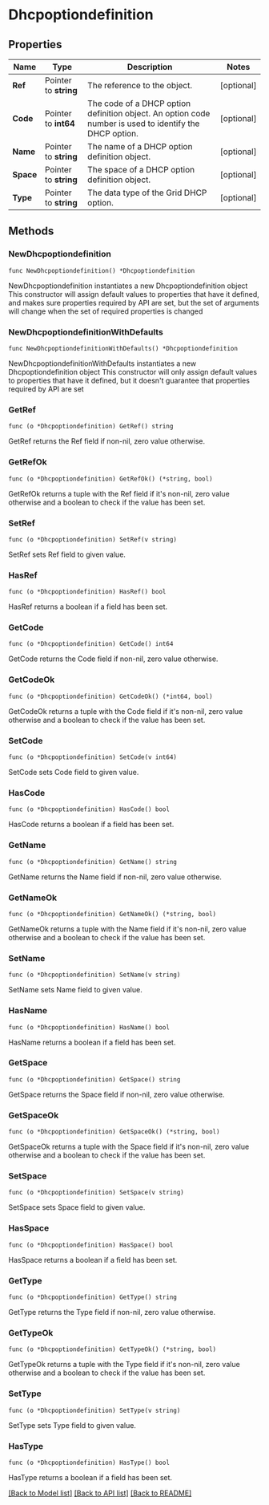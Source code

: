 # Dhcpoptiondefinition

## Properties

Name | Type | Description | Notes
------------ | ------------- | ------------- | -------------
**Ref** | Pointer to **string** | The reference to the object. | [optional] 
**Code** | Pointer to **int64** | The code of a DHCP option definition object. An option code number is used to identify the DHCP option. | [optional] 
**Name** | Pointer to **string** | The name of a DHCP option definition object. | [optional] 
**Space** | Pointer to **string** | The space of a DHCP option definition object. | [optional] 
**Type** | Pointer to **string** | The data type of the Grid DHCP option. | [optional] 

## Methods

### NewDhcpoptiondefinition

`func NewDhcpoptiondefinition() *Dhcpoptiondefinition`

NewDhcpoptiondefinition instantiates a new Dhcpoptiondefinition object
This constructor will assign default values to properties that have it defined,
and makes sure properties required by API are set, but the set of arguments
will change when the set of required properties is changed

### NewDhcpoptiondefinitionWithDefaults

`func NewDhcpoptiondefinitionWithDefaults() *Dhcpoptiondefinition`

NewDhcpoptiondefinitionWithDefaults instantiates a new Dhcpoptiondefinition object
This constructor will only assign default values to properties that have it defined,
but it doesn't guarantee that properties required by API are set

### GetRef

`func (o *Dhcpoptiondefinition) GetRef() string`

GetRef returns the Ref field if non-nil, zero value otherwise.

### GetRefOk

`func (o *Dhcpoptiondefinition) GetRefOk() (*string, bool)`

GetRefOk returns a tuple with the Ref field if it's non-nil, zero value otherwise
and a boolean to check if the value has been set.

### SetRef

`func (o *Dhcpoptiondefinition) SetRef(v string)`

SetRef sets Ref field to given value.

### HasRef

`func (o *Dhcpoptiondefinition) HasRef() bool`

HasRef returns a boolean if a field has been set.

### GetCode

`func (o *Dhcpoptiondefinition) GetCode() int64`

GetCode returns the Code field if non-nil, zero value otherwise.

### GetCodeOk

`func (o *Dhcpoptiondefinition) GetCodeOk() (*int64, bool)`

GetCodeOk returns a tuple with the Code field if it's non-nil, zero value otherwise
and a boolean to check if the value has been set.

### SetCode

`func (o *Dhcpoptiondefinition) SetCode(v int64)`

SetCode sets Code field to given value.

### HasCode

`func (o *Dhcpoptiondefinition) HasCode() bool`

HasCode returns a boolean if a field has been set.

### GetName

`func (o *Dhcpoptiondefinition) GetName() string`

GetName returns the Name field if non-nil, zero value otherwise.

### GetNameOk

`func (o *Dhcpoptiondefinition) GetNameOk() (*string, bool)`

GetNameOk returns a tuple with the Name field if it's non-nil, zero value otherwise
and a boolean to check if the value has been set.

### SetName

`func (o *Dhcpoptiondefinition) SetName(v string)`

SetName sets Name field to given value.

### HasName

`func (o *Dhcpoptiondefinition) HasName() bool`

HasName returns a boolean if a field has been set.

### GetSpace

`func (o *Dhcpoptiondefinition) GetSpace() string`

GetSpace returns the Space field if non-nil, zero value otherwise.

### GetSpaceOk

`func (o *Dhcpoptiondefinition) GetSpaceOk() (*string, bool)`

GetSpaceOk returns a tuple with the Space field if it's non-nil, zero value otherwise
and a boolean to check if the value has been set.

### SetSpace

`func (o *Dhcpoptiondefinition) SetSpace(v string)`

SetSpace sets Space field to given value.

### HasSpace

`func (o *Dhcpoptiondefinition) HasSpace() bool`

HasSpace returns a boolean if a field has been set.

### GetType

`func (o *Dhcpoptiondefinition) GetType() string`

GetType returns the Type field if non-nil, zero value otherwise.

### GetTypeOk

`func (o *Dhcpoptiondefinition) GetTypeOk() (*string, bool)`

GetTypeOk returns a tuple with the Type field if it's non-nil, zero value otherwise
and a boolean to check if the value has been set.

### SetType

`func (o *Dhcpoptiondefinition) SetType(v string)`

SetType sets Type field to given value.

### HasType

`func (o *Dhcpoptiondefinition) HasType() bool`

HasType returns a boolean if a field has been set.


[[Back to Model list]](../README.md#documentation-for-models) [[Back to API list]](../README.md#documentation-for-api-endpoints) [[Back to README]](../README.md)


